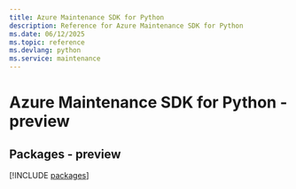 ```yaml
---
title: Azure Maintenance SDK for Python
description: Reference for Azure Maintenance SDK for Python
ms.date: 06/12/2025
ms.topic: reference
ms.devlang: python
ms.service: maintenance
---
```

# Azure Maintenance SDK for Python - preview
## Packages - preview
[!INCLUDE [packages](maintenance-index.md)]